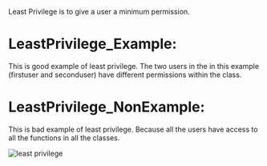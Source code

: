 Least Privilege is to give a user a minimum permission.
# LeastPrivilege_Example: 
This is good example of least privilege. The two users in the in this example (firstuser and seconduser) have different permissions within the class. 
# LeastPrivilege_NonExample: 
This is bad example of least privilege. Because all the users have access to all the functions in all the classes.












![least privilege](https://user-images.githubusercontent.com/31521112/32199588-d2c2a1d0-bd92-11e7-9154-ffda70f8470c.jpg)
